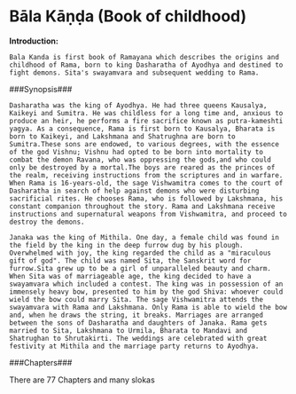 Bāla Kāṇḍa (Book of childhood) 
==============================

**Introduction:**

	Bala Kanda is first book of Ramayana which describes the origins and childhood of Rama, born to king Dasharatha of Ayodhya and destined to fight demons. Sita's swayamvara and subsequent wedding to Rama.

###Synopsis###

	Dasharatha was the king of Ayodhya. He had three queens Kausalya, Kaikeyi and Sumitra. He was childless for a long time and, anxious to produce an heir, he performs a fire sacrifice known as putra-kameshti yagya. As a consequence, Rama is first born to Kausalya, Bharata is born to Kaikeyi, and Lakshmana and Shatrughna are born to Sumitra.These sons are endowed, to various degrees, with the essence of the god Vishnu; Vishnu had opted to be born into mortality to combat the demon Ravana, who was oppressing the gods,and who could only be destroyed by a mortal.The boys are reared as the princes of the realm, receiving instructions from the scriptures and in warfare. When Rama is 16-years-old, the sage Vishwamitra comes to the court of Dasharatha in search of help against demons who were disturbing sacrificial rites. He chooses Rama, who is followed by Lakshmana, his constant companion throughout the story. Rama and Lakshmana receive instructions and supernatural weapons from Vishwamitra, and proceed to destroy the demons.

	Janaka was the king of Mithila. One day, a female child was found in the field by the king in the deep furrow dug by his plough. Overwhelmed with joy, the king regarded the child as a "miraculous gift of god". The child was named Sita, the Sanskrit word for furrow.Sita grew up to be a girl of unparalleled beauty and charm. When Sita was of marriageable age, the king decided to have a swayamvara which included a contest. The king was in possession of an immensely heavy bow, presented to him by the god Shiva: whoever could wield the bow could marry Sita. The sage Vishwamitra attends the swayamvara with Rama and Lakshmana. Only Rama is able to wield the bow and, when he draws the string, it breaks. Marriages are arranged between the sons of Dasharatha and daughters of Janaka. Rama gets married to Sita, Lakshmana to Urmila, Bharata to Mandavi and Shatrughan to Shrutakirti. The weddings are celebrated with great festivity at Mithila and the marriage party returns to Ayodhya.

###Chapters###

There are 77 Chapters and many slokas